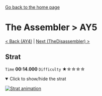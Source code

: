 [Go back to the home page](https://github.com/Doublevil/scbspeedrun)

# The Assembler > AY5

[< Back (AY4)](https://github.com/Doublevil/scbspeedrun/blob/main/levels/A/AY4.md) | [Next (TheDisassembler) >](https://github.com/Doublevil/scbspeedrun/blob/main/levels/A/TheDisassembler.md)

## Strat

`Time` **00:14.000** `Difficulty` ★☆☆☆☆
<details open>
  <summary>Click to show/hide the strat</summary>

  [![Strat animation](https://github.com/Doublevil/scbspeedrun/blob/main/media/levels/A/AY5_Strat.webp)](https://github.com/Doublevil/scbspeedrun/blob/main/media/levels/A/AY5_Strat.mp4)
</details>
